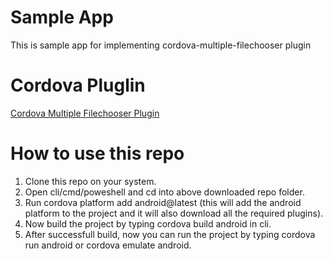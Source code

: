 # Sample App
  This is sample app for implementing cordova-multiple-filechooser plugin

# Cordova Pluglin
  [Cordova Multiple Filechooser Plugin](https://github.com/amit7soni/cordova-multiple-filechooser)
  
  
# How to use this repo
  1. Clone this repo on your system.
  2. Open cli/cmd/poweshell and cd into above downloaded repo folder.
  3. Run cordova platform add android@latest (this will add the android platform to the project and it will also download all the required plugins).
  4. Now build the project by typing cordova build android in cli.
  5. After successfull build, now you can run the project by typing cordova run android or cordova emulate android.
